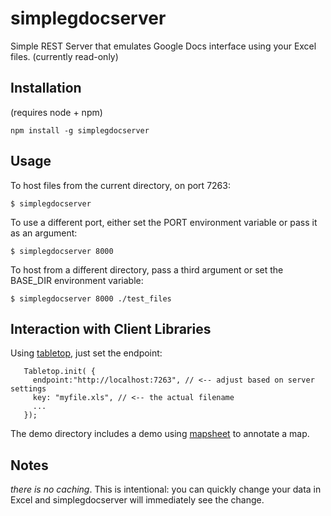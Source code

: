 # simplegdocserver

Simple REST Server that emulates Google Docs interface using your Excel files.
(currently read-only)

## Installation

(requires node + npm)

```
npm install -g simplegdocserver
```

## Usage

To host files from the current directory, on port 7263: 

```
$ simplegdocserver
```

To use a different port, either set the PORT environment variable or pass it
as an argument:

```
$ simplegdocserver 8000
```

To host from a different directory, pass a third argument or set the BASE_DIR
environment variable:

```
$ simplegdocserver 8000 ./test_files
```

## Interaction with Client Libraries

Using [tabletop](https://github.com/jsoma/tabletop), just set the endpoint:

```
   Tabletop.init( {
     endpoint:"http://localhost:7263", // <-- adjust based on server settings 
     key: "myfile.xls", // <-- the actual filename
     ...
   });
```

The demo directory includes a demo using [mapsheet](https://github.com/jsoma/mapsheet) to annotate a map.

## Notes

*there is no caching*.  This is intentional: you can quickly change your data
in Excel and simplegdocserver will immediately see the change.
